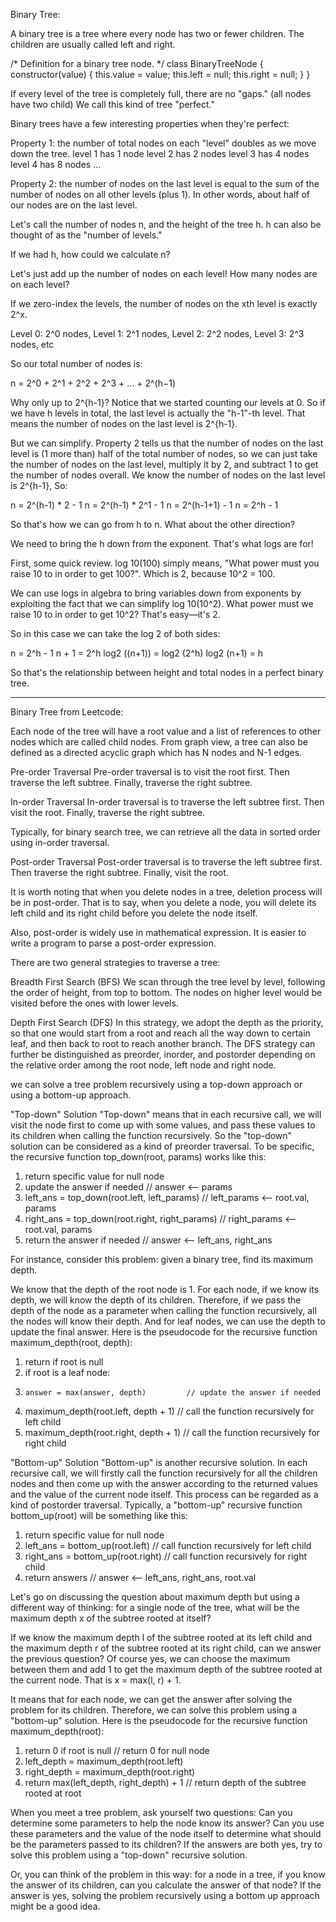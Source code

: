 Binary Tree:

A binary tree is a tree where every node has two or fewer children. The children are usually 
called left and right.

/* Definition for a binary tree node. */
class BinaryTreeNode {
  constructor(value) {
    this.value = value;
    this.left  = null;
    this.right = null;
  }
}

If every level of the tree is completely full, there are no "gaps." (all nodes have two child) 
We call this kind of tree "perfect."

Binary trees have a few interesting properties when they're perfect:

Property 1: the number of total nodes on each "level" doubles as we move down the tree. 
level 1 has 1 node
level 2 has 2 nodes
level 3 has 4 nodes
level 4 has 8 nodes ...

Property 2: the number of nodes on the last level is equal to the sum of the number of nodes 
on all other levels (plus 1). In other words, about half of our nodes are on the last level.

Let's call the number of nodes n, and the height of the tree h. h can also be thought of 
as the "number of levels."

If we had h, how could we calculate n?

Let's just add up the number of nodes on each level! How many nodes are on each level?

If we zero-index the levels, the number of nodes on the xth level is exactly 2^x.

Level 0: 2^0 nodes,
Level 1: 2^1 nodes,
Level 2: 2^2 nodes,
Level 3: 2^3 nodes,
etc

So our total number of nodes is:

n = 2^0 + 2^1 + 2^2 + 2^3 + ... + 2^(h−1)

Why only up to 2^{h-1}? Notice that we started counting our levels at 0. So if we have h levels 
in total, the last level is actually the "h-1"-th level. That means the number of nodes on the 
last level is 2^{h-1}.

But we can simplify. Property 2 tells us that the number of nodes on the last level is (1 more than)
half of the total number of nodes, so we can just take the number of nodes on the last level, 
multiply it by 2, and subtract 1 to get the number of nodes overall. We know the number of nodes on 
the last level is 2^{h-1}, So:

n = 2^(h-1) * 2 - 1
n = 2^(h-1) * 2^1 - 1
n = 2^(h-1+1) - 1
n = 2^h - 1

So that's how we can go from h to n. What about the other direction?

We need to bring the h down from the exponent. That's what logs are for!

First, some quick review. log 10(100) simply means, "What power must you raise 10 to in order to 
get 100?". Which is 2, because 10^2 = 100.

We can use logs in algebra to bring variables down from exponents by exploiting the fact that 
we can simplify log 10(10^2). What power must we raise 10 to in order to get 10^2? 
That's easy—it's 2.

So in this case we can take the log 2 of both sides:

n = 2^h - 1
n + 1 = 2^h
log2 ((n+1)) = log2 (2^h)
log2 (n+1) = h

So that's the relationship between height and total nodes in a perfect binary tree.

**********************************************************************************
Binary Tree from Leetcode:

Each node of the tree will have a root value and a list of references to other nodes which are 
called child nodes. From graph view, a tree can also be defined as a directed acyclic graph which 
has N nodes and N-1 edges.

Pre-order Traversal
Pre-order traversal is to visit the root first. Then traverse the left subtree. Finally, traverse 
the right subtree.

In-order Traversal
In-order traversal is to traverse the left subtree first. Then visit the root. Finally, traverse 
the right subtree.

Typically, for binary search tree, we can retrieve all the data in sorted order using in-order 
traversal. 

Post-order Traversal
Post-order traversal is to traverse the left subtree first. Then traverse the right subtree. 
Finally, visit the root.

It is worth noting that when you delete nodes in a tree, deletion process will be in post-order. 
That is to say, when you delete a node, you will delete its left child and its right child before
you delete the node itself.

Also, post-order is widely use in mathematical expression. It is easier to write a program to parse 
a post-order expression. 

There are two general strategies to traverse a tree:

Breadth First Search (BFS)
We scan through the tree level by level, following the order of height, from top to bottom. 
The nodes on higher level would be visited before the ones with lower levels.

Depth First Search (DFS)
In this strategy, we adopt the depth as the priority, so that one would start from a root 
and reach all the way down to certain leaf, and then back to root to reach another branch.
The DFS strategy can further be distinguished as preorder, inorder, and postorder depending 
on the relative order among the root node, left node and right node.

we can solve a tree problem recursively using a top-down approach or using a bottom-up approach.

"Top-down" Solution
"Top-down" means that in each recursive call, we will visit the node first to come up with some 
values, and pass these values to its children when calling the function recursively. So the 
"top-down" solution can be considered as a kind of preorder traversal. To be specific, the 
recursive function top_down(root, params) works like this:

1. return specific value for null node
2. update the answer if needed                      // answer <-- params
3. left_ans = top_down(root.left, left_params)      // left_params <-- root.val, params
4. right_ans = top_down(root.right, right_params)   // right_params <-- root.val, params
5. return the answer if needed                      // answer <-- left_ans, right_ans

For instance, consider this problem: given a binary tree, find its maximum depth.

We know that the depth of the root node is 1. For each node, if we know its depth, we will know 
the depth of its children. Therefore, if we pass the depth of the node as a parameter when 
calling the function recursively, all the nodes will know their depth. And for leaf nodes, we 
can use the depth to update the final answer. Here is the pseudocode for the recursive function 
maximum_depth(root, depth):

1. return if root is null
2. if root is a leaf node:
3.     answer = max(answer, depth)         // update the answer if needed
4. maximum_depth(root.left, depth + 1)     // call the function recursively for left child
5. maximum_depth(root.right, depth + 1)    // call the function recursively for right child

"Bottom-up" Solution
"Bottom-up" is another recursive solution. In each recursive call, we will firstly call the 
function recursively for all the children nodes and then come up with the answer according to 
the returned values and the value of the current node itself. This process can be regarded as 
a kind of postorder traversal. Typically, a "bottom-up" recursive function bottom_up(root) will 
be something like this:

1. return specific value for null node
2. left_ans = bottom_up(root.left)      // call function recursively for left child
3. right_ans = bottom_up(root.right)    // call function recursively for right child
4. return answers                       // answer <-- left_ans, right_ans, root.val

Let's go on discussing the question about maximum depth but using a different way of thinking: 
for a single node of the tree, what will be the maximum depth x of the subtree rooted at itself?

If we know the maximum depth l of the subtree rooted at its left child and the maximum depth r 
of the subtree rooted at its right child, can we answer the previous question? Of course yes, 
we can choose the maximum between them and add 1 to get the maximum depth of the subtree rooted 
at the current node. That is x = max(l, r) + 1.

It means that for each node, we can get the answer after solving the problem for its children. 
Therefore, we can solve this problem using a "bottom-up" solution. Here is the pseudocode for 
the recursive function maximum_depth(root):

1. return 0 if root is null                 // return 0 for null node
2. left_depth = maximum_depth(root.left)
3. right_depth = maximum_depth(root.right)
4. return max(left_depth, right_depth) + 1  // return depth of the subtree rooted at root

When you meet a tree problem, ask yourself two questions: Can you determine some parameters to 
help the node know its answer? Can you use these parameters and the value of the node itself to 
determine what should be the parameters passed to its children? If the answers are both yes, try 
to solve this problem using a "top-down" recursive solution.

Or, you can think of the problem in this way: for a node in a tree, if you know the answer of its 
children, can you calculate the answer of that node? If the answer is yes, solving the problem 
recursively using a bottom up approach might be a good idea.




